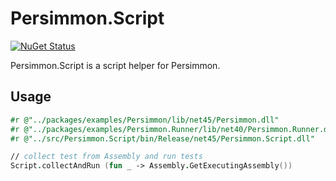 # Persimmon.Script
[![NuGet Status](http://img.shields.io/nuget/v/Persimmon.Script.svg?style=flat)](https://www.nuget.org/packages/Persimmon.Script/)

Persimmon.Script is a script helper for Persimmon.

## Usage

```fsharp
#r @"../packages/examples/Persimmon/lib/net45/Persimmon.dll"
#r @"../packages/examples/Persimmon.Runner/lib/net40/Persimmon.Runner.dll"
#r @"../src/Persimmon.Script/bin/Release/net45/Persimmon.Script.dll"

// collect test from Assembly and run tests
Script.collectAndRun (fun _ -> Assembly.GetExecutingAssembly())
```
